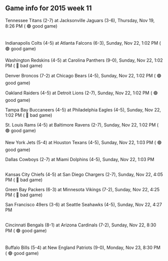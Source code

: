 ## Game info for 2015 week 11
Tennessee Titans (2-7) at Jacksonville Jaguars (3-6), Thursday, Nov 19, 8:26 PM (	:green_circle: good game)

<br/>Indianapolis Colts (4-5) at Atlanta Falcons (6-3), Sunday, Nov 22, 1:02 PM (	:green_circle: good game)

Washington Redskins (4-5) at Carolina Panthers (9-0), Sunday, Nov 22, 1:02 PM (	:red_circle: bad game)

Denver Broncos (7-2) at Chicago Bears (4-5), Sunday, Nov 22, 1:02 PM (	:green_circle: good game)

Oakland Raiders (4-5) at Detroit Lions (2-7), Sunday, Nov 22, 1:02 PM (	:green_circle: good game)

Tampa Bay Buccaneers (4-5) at Philadelphia Eagles (4-5), Sunday, Nov 22, 1:02 PM (	:red_circle: bad game)

St. Louis Rams (4-5) at Baltimore Ravens (2-7), Sunday, Nov 22, 1:02 PM (	:green_circle: good game)

New York Jets (5-4) at Houston Texans (4-5), Sunday, Nov 22, 1:03 PM (	:green_circle: good game)

Dallas Cowboys (2-7) at Miami Dolphins (4-5), Sunday, Nov 22, 1:03 PM

<br/>Kansas City Chiefs (4-5) at San Diego Chargers (2-7), Sunday, Nov 22, 4:05 PM (	:red_circle: bad game)

Green Bay Packers (6-3) at Minnesota Vikings (7-2), Sunday, Nov 22, 4:25 PM (	:red_circle: bad game)

San Francisco 49ers (3-6) at Seattle Seahawks (4-5), Sunday, Nov 22, 4:27 PM

<br/>Cincinnati Bengals (8-1) at Arizona Cardinals (7-2), Sunday, Nov 22, 8:30 PM (	:green_circle: good game)

<br/>Buffalo Bills (5-4) at New England Patriots (9-0), Monday, Nov 23, 8:30 PM (	:green_circle: good game)

